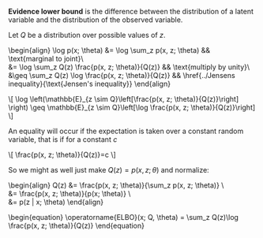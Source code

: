 **Evidence lower bound** is the difference between the distribution of a latent variable and the distribution of the observed variable.

Let $Q$ be a distribution over possible values of $z$. 

\begin{align}
\log p(x; \theta) &amp;= \log \sum_z p(x, z; \theta) &amp;&amp; \text{marginal to joint}\\\
&amp;= \log \sum_z Q(z) \frac{p(x, z; \theta)}{Q(z)} &amp;&amp; \text{multiply by unity}\\\
&amp;\geq  \sum_z Q(z) \log \frac{p(x, z; \theta)}{Q(z)} &amp;&amp; \href{../Jensens inequality}{\text{Jensen's inequality}}
\end{align}

\\[
\log \left(\mathbb{E}_{z \sim Q}\left[\frac{p(x, z; \theta)}{Q(z)}\right] \right) \geq \mathbb{E}\_{z \sim Q}\left[\log \frac{p(x, z; \theta)}{Q(z)}\right]
\\]

An equality will occur if the expectation is taken over a constant random variable, that is if for a constant $c$

\\[
\frac{p(x, z; \theta)}{Q(z)}=c
\\]

So we might as well just make $Q(z)=p(x, z; \theta)$ and normalize:

\begin{align}
Q(z) &amp;= \frac{p(x, z; \theta)}{\sum_z p(x, z; \theta)} \\\
&amp;= \frac{p(x, z; \theta)}{p(x; 
\theta)} \\\
&amp;= p(z | x; \theta)
\end{align}

\begin{equation}
\operatorname{ELBO}(x; Q, \theta) = \sum_z Q(z)\log \frac{p(x, z; \theta)}{Q(z)}
\end{equation}
